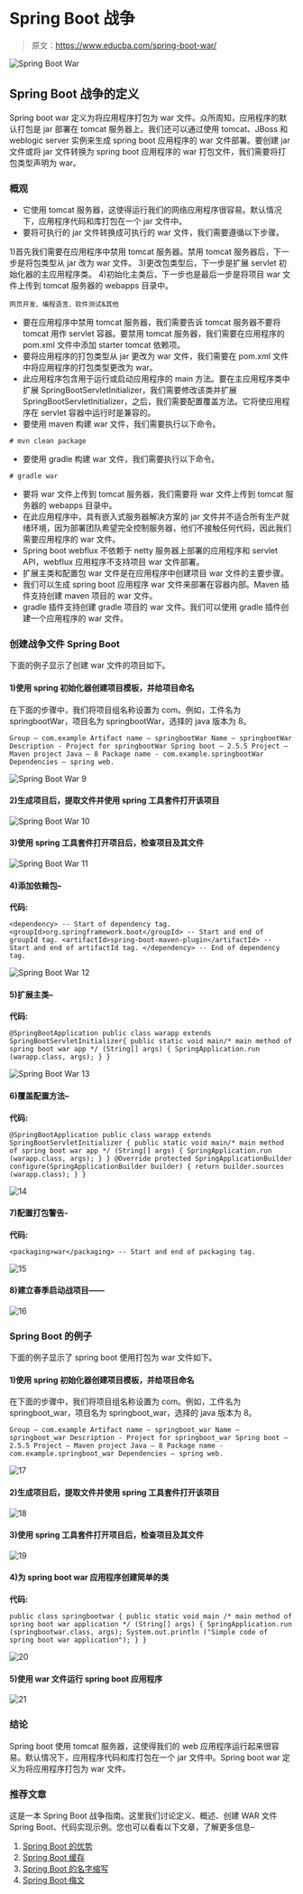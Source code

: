 # Spring Boot 战争

> 原文：<https://www.educba.com/spring-boot-war/>

![Spring Boot War](img/0b76912be940cd8e78434b81cab23145.png)



## Spring Boot 战争的定义

Spring boot war 定义为将应用程序打包为 war 文件。众所周知，应用程序的默认打包是 jar 部署在 tomcat 服务器上。我们还可以通过使用 tomcat、JBoss 和 weblogic server 实例来生成 spring boot 应用程序的 war 文件部署。要创建 jar 文件或将 jar 文件转换为 spring boot 应用程序的 war 打包文件，我们需要将打包类型声明为 war。

### 概观

*   它使用 tomcat 服务器，这使得运行我们的网络应用程序很容易。默认情况下，应用程序代码和库打包在一个 jar 文件中。
*   要将可执行的 jar 文件转换成可执行的 war 文件，我们需要遵循以下步骤。

1)首先我们需要在应用程序中禁用 tomcat 服务器。禁用 tomcat 服务器后，下一步是将包类型从 jar 改为 war 文件。
3)更改包类型后，下一步是扩展 servlet 初始化器的主应用程序类。
4)初始化主类后，下一步也是最后一步是将项目 war 文件上传到 tomcat 服务器的 webapps 目录中。

<small>网页开发、编程语言、软件测试&其他</small>

*   要在应用程序中禁用 tomcat 服务器，我们需要告诉 tomcat 服务器不要将 tomcat 用作 servlet 容器。要禁用 tomcat 服务器，我们需要在应用程序的 pom.xml 文件中添加 starter tomcat 依赖项。
*   要将应用程序的打包类型从 jar 更改为 war 文件，我们需要在 pom.xml 文件中将应用程序的打包类型更改为 war。
*   此应用程序包含用于运行或启动应用程序的 main 方法。要在主应用程序类中扩展 SpringBootServletInitializer，我们需要修改该类并扩展 SpringBootServletInitializer，之后，我们需要配置覆盖方法。它将使应用程序在 servlet 容器中运行时是兼容的。
*   要使用 maven 构建 war 文件，我们需要执行以下命令。

`# mvn clean package`

*   要使用 gradle 构建 war 文件，我们需要执行以下命令。

`# gradle war`

*   要将 war 文件上传到 tomcat 服务器，我们需要将 war 文件上传到 tomcat 服务器的 webapps 目录中。
*   在此应用程序中，具有嵌入式服务器解决方案的 jar 文件并不适合所有生产就绪环境，因为部署团队希望完全控制服务器，他们不接触任何代码，因此我们需要应用程序的 war 文件。
*   Spring boot webflux 不依赖于 netty 服务器上部署的应用程序和 servlet API，webflux 应用程序不支持项目 war 文件部署。
*   扩展主类和配置包 war 文件是在应用程序中创建项目 war 文件的主要步骤。
*   我们可以生成 spring boot 应用程序 war 文件来部署在容器内部。Maven 插件支持创建 maven 项目的 war 文件。
*   gradle 插件支持创建 gradle 项目的 war 文件。我们可以使用 gradle 插件创建一个应用程序的 war 文件。

### 创建战争文件 Spring Boot

下面的例子显示了创建 war 文件的项目如下。

#### 1)使用 spring 初始化器创建项目模板，并给项目命名

在下面的步骤中，我们将项目组名称设置为 com。例如，工件名为 springbootWar，项目名为 springbootWar，选择的 java 版本为 8。

`Group – com.example Artifact name – springbootWar
Name – springbootWar Description - Project for springbootWar
Spring boot – 2.5.5 Project – Maven project
Java – 8 Package name - com.example.springbootWar Dependencies – spring web.`

![Spring Boot War 9](img/c9be662850e8fdf9aa932a6982851d22.png)



#### 2)生成项目后，提取文件并使用 spring 工具套件打开该项目

![Spring Boot War 10](img/8d229f1c08f4a3f50451c81d476cb1d7.png)



#### 3)使用 spring 工具套件打开项目后，检查项目及其文件

![Spring Boot War 11](img/194322c5e37dcff3dca3e22304431f59.png)



#### 4)添加依赖包–

**代码:**

`<dependency> -- Start of dependency tag.
<groupId>org.springframework.boot</groupId> -- Start and end of groupId tag.
<artifactId>spring-boot-maven-plugin</artifactId> -- Start and end of artifactId tag.
</dependency> -- End of dependency tag.`

![Spring Boot War 12](img/1142c2157fb7ef74cd1305d1a41c0dfd.png)



#### 5)扩展主类–

**代码:**

`@SpringBootApplication
public class warapp extends SpringBootServletInitializer{
public static void main/* main method of spring boot war app */ (String[] args)
{
SpringApplication.run (warapp.class, args);
}
}`

![Spring Boot War 13](img/de221ddcd5b5a3f916e2af4818684b45.png)



#### 6)覆盖配置方法–

**代码:**

`@SpringBootApplication
public class warapp extends SpringBootServletInitializer
{
public static void main/* main method of spring boot war app */ (String[] args)
{
SpringApplication.run (warapp.class, args);
}
}
@Override
protected SpringApplicationBuilder configure(SpringApplicationBuilder builder)
{
return builder.sources (warapp.class);
}
}`

![14](img/1c3408e790b0770d2a04eba23b3497b4.png)



#### 7)配置打包警告-

**代码:**

`<packaging>war</packaging> -- Start and end of packaging tag.`

![15](img/fdc669965f9cd6a07833e3ae4c553131.png)



#### 8)建立春季启动战项目——

![16](img/5dc430fac4ffeec3dd8ab2576f9268ac.png)



### Spring Boot 的例子

下面的例子显示了 spring boot 使用打包为 war 文件如下。

#### 1)使用 spring 初始化器创建项目模板，并给项目命名

在下面的步骤中，我们将项目组名称设置为 com。例如，工件名为 springboot_war，项目名为 springboot_war，选择的 java 版本为 8。

`Group – com.example
Artifact name – springboot_war
Name – springboot_war
Description - Project for springboot_war
Spring boot – 2.5.5
Project – Maven project
Java – 8
Package name - com.example.springboot_war
Dependencies – spring web.`

![17](img/be0728ea295f026f40a0f1ac77cd8c92.png)



#### 2)生成项目后，提取文件并使用 spring 工具套件打开该项目

![18](img/ae27aa45d5a7be8cc537b05781b28dc1.png)



#### 3)使用 spring 工具套件打开项目后，检查项目及其文件

![19](img/d4063663e65a0e72036f9069d76e02ae.png)



#### 4)为 spring boot war 应用程序创建简单的类

**代码:**

`public class springbootwar
{
public static void main /* main method of spring boot war application */ (String[] args)
{
SpringApplication.run (springbootwar.class, args);
System.out.println ("Simple code of spring boot war application");
}
}`

![20](img/7318544cb62a9e73b730222deb4b26f2.png)



#### 5)使用 war 文件运行 spring boot 应用程序

![21](img/1c823adfcc0add404034ef3c6bb89d79.png)



### 结论

Spring boot 使用 tomcat 服务器，这使得我们的 web 应用程序运行起来很容易。默认情况下，应用程序代码和库打包在一个 jar 文件中。Spring boot war 定义为将应用程序打包为 war 文件。

### 推荐文章

这是一本 Spring Boot 战争指南。这里我们讨论定义、概述、创建 WAR 文件 Spring Boot、代码实现示例。您也可以看看以下文章，了解更多信息–

1.  [Spring Boot 的优势](https://www.educba.com/spring-boot-advantages/)
2.  [Spring Boot 缓存](https://www.educba.com/spring-boot-cache/)
3.  [Spring Boot 的名字缩写](https://www.educba.com/spring-boot-initializr/)
4.  [Spring Boot·梅文](https://www.educba.com/spring-boot-maven/)





